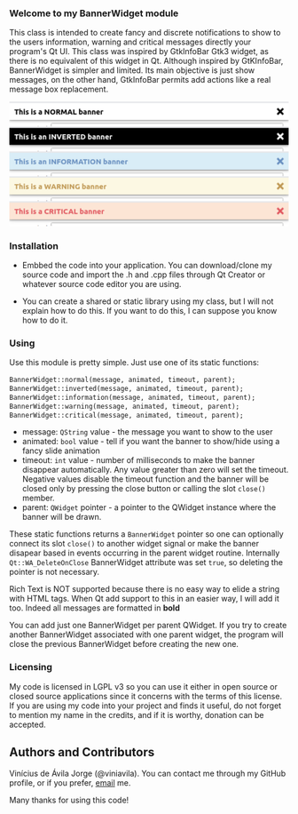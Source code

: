 ### Welcome to my BannerWidget module

This class is intended to create fancy and discrete notifications to show to the users information, warning and critical messages directly your program's Qt UI. This class was inspired by GtkInfoBar Gtk3 widget, as there is no equivalent of this widget in Qt. Although inspired by GtKInfoBar, BannerWidget is simpler and limited. Its main objective is just show messages, on the other hand, GtkInfoBar permits add actions like a real message box replacement.
 
![alt text](https://github.com/viniavila/BannerWidget/blob/master/test/example.png "BannerWidget Examples")

### Installation

* Embbed the code into your application. You can download/clone my source code and import the .h and .cpp files through Qt Creator or whatever source code editor you are using.

* You can create a shared or static library using my class, but I will not explain how to do this. If you want to do this, I can suppose you know how to do it.

### Using

Use this module is pretty simple. Just use one of its static functions:
```
BannerWidget::normal(message, animated, timeout, parent);
BannerWidget::inverted(message, animated, timeout, parent);
BannerWidget::information(message, animated, timeout, parent);
BannerWidget::warning(message, animated, timeout, parent);
BannerWidget::critical(message, animated, timeout, parent);
``` 
* message: `QString` value - the message you want to show to the user
* animated: `bool` value - tell if you want the banner to show/hide using a fancy slide animation
* timeout: `int` value - number of milliseconds to make the banner disappear automatically. Any value greater than zero will set the timeout. Negative values disable the timeout function and the banner will be closed only by pressing the close button or calling the slot `close()` member. 
* parent: `QWidget` pointer - a pointer to the QWidget instance where the banner will be drawn.

These static functions returns a `BannerWidget` pointer so one can optionally connect its slot `close()` to another widget signal or make the banner disapear based in events occurring in the parent widget routine. Internally `Qt::WA_DeleteOnClose` BannerWidget attribute was set `true`, so deleting the pointer is not necessary.

Rich Text is NOT supported because there is no easy way to elide a string with HTML tags. When Qt add support to this in an easier way, I will add it too. Indeed all messages are formatted in **bold**
 
You can add just one BannerWidget per parent QWidget. If you try to create another BannerWidget associated with one parent widget, the program will close the previous BannerWidget before creating the new one.

### Licensing

My code is licensed in LGPL v3 so you can use it either in open source or closed source applications since it concerns with the terms of this license. If you are using my code into your project and finds it useful, do not forget to mention my name in the credits, and if it is worthy, donation can be accepted.

## Authors and Contributors
Vinícius de Ávila Jorge (@viniavila). You can contact me through my GitHub profile, or if you prefer, [email](mailto:vinicius.avila.jorge@gmail.com) me.

Many thanks for using this code!

